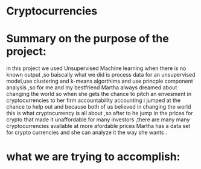# Cryptocurrencies
# Summary on the purpose of the project:
in this project we used Unsupervised Machine learning when there is no known output ,so baiscally what we did is process data for an unsupervised  model,use clustering and k-means algorthims and use princple component analysis ,so for me and my bestfriend Martha always dreamed about changing the world so when she gets the chance to pitch an envesment in cryptocurrencies to her firm accountability accounting i jumped at the chance to help out and because both of us believed in changing the world this is what cryptocurrency is all about ,so after to he jump in the prices for crypto that made it unaffordable for many investors ,there are many many cryptocurrencies available at more afordable prices Martha has a data set for crypto currencies and she can analyze it the way she wants .

# what we are trying to accomplish:

